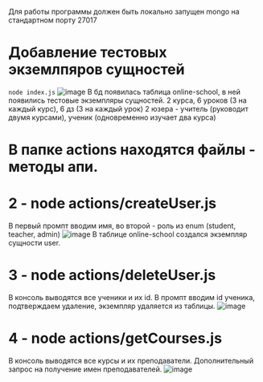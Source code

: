 Для работы программы должен быть локально запущен mongo на стандартном порту 27017


# Добавление тестовых экземлпяров сущностей
`node index.js`
![image](https://github.com/sosiso4ka-istu/mongoose-test/assets/167700280/379ca5dc-7d02-49a1-a5cb-7836e450c30a)
В бд появилась таблица online-school, в ней появились тестовые экземпляры сущностей.
2 курса, 6 уроков (3 на каждый курс), 6 дз (3 на каждый урок)
2 юзера - учитель (руководит двумя курсами), ученик (одновременно изучает два курса)



# В папке actions находятся файлы - методы апи.

# 2 - node actions/createUser.js
В первый промпт вводим имя, во второй - роль из enum (student, teacher, admin)
![image](https://github.com/sosiso4ka-istu/mongoose-test/assets/167700280/38bcf2f5-b93b-4330-80c9-86064de374cb)
В таблице online-school создался экземпляр сущности user.

# 3 - node actions/deleteUser.js
В консоль выводятся все ученики и их id. В промпт вводим id ученика, подтверждаем удаление, экземпляр удаляется из таблицы.
![image](https://github.com/sosiso4ka-istu/mongoose-test/assets/167700280/53553944-223b-4fc0-8e55-fc3b1b42b546)


# 4 - node actions/getCourses.js
В консоль выводятся все курсы и их преподаватели. Дополнительный запрос на получение имен преподавателей.
![image](https://github.com/sosiso4ka-istu/mongoose-test/assets/167700280/4c5b478f-c190-412e-8123-097397b1b5b4)
